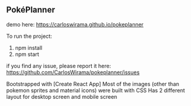 ## PokéPlanner

demo here: https://carloswirama.github.io/pokeplanner

To run the project:
1. npm install
2. npm start

if you find any issue, please report it here: https://github.com/CarlosWirama/pokeplanner/issues


Bootstrapped with [Create React App]
Most of the images (other than pokemon sprites and material icons) were built with CSS
Has 2 different layout for desktop screen and mobile screen
